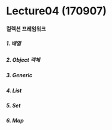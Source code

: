 # Lecture04 (170907)
#### 컬렉션 프레임워크
##### 1. 배열

##### 2. Object 객체

##### 3. Generic

##### 4. List

##### 5. Set

##### 6. Map
